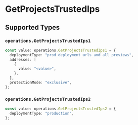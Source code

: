 # GetProjectsTrustedIps


## Supported Types

### `operations.GetProjectsTrustedIps1`

```typescript
const value: operations.GetProjectsTrustedIps1 = {
  deploymentType: "prod_deployment_urls_and_all_previews",
  addresses: [
    {
      value: "<value>",
    },
  ],
  protectionMode: "exclusive",
};
```

### `operations.GetProjectsTrustedIps2`

```typescript
const value: operations.GetProjectsTrustedIps2 = {
  deploymentType: "production",
};
```


